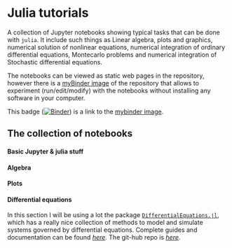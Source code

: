 # Julia tutorials

A collection of Jupyter notebooks showing typical tasks that can be done with ```julia```. It include such things as Linear algebra, plots and graphics, numerical solution of nonlinear equations, numerical integration of ordinary differential equations, Montecarlo problems and numerical integration of Stochastic differential equations.

The notebooks can be viewed as static web pages in the repository, however there is a [myBinder image](https://mybinder.org/v2/gh/Miguel-ASM/myBinder-Julia-env/master?urlpath=git-pull?repo=https://github.com/Miguel-ASM/Julia-tutorials
) of the repository that allows to experiment (run/edit/modify) with the notebooks without installing any software in your computer.

This badge ([![Binder](https://mybinder.org/badge_logo.svg)](https://mybinder.org/v2/gh/Miguel-ASM/myBinder-Julia-env/master?urlpath=git-pull?repo=https://github.com/Miguel-ASM/Julia-tutorials
)) is a link to the [mybinder image](https://mybinder.org/v2/gh/Miguel-ASM/myBinder-Julia-env/master?urlpath=git-pull?repo=https://github.com/Miguel-ASM/Julia-tutorials
).




## The collection of notebooks

#### Basic Jupyter & julia stuff

#### Algebra

#### Plots

#### Differential equations

In this section I will be using a lot the package [```DifferentialEquations.jl```](https://docs.juliadiffeq.org/latest/index.html), which has a really nice collection of methods to model and simulate systems governed by differential equations. Complete guides and documentation can be found [*here*](https://docs.juliadiffeq.org/latest/index.html). The git-hub repo is [*here*](https://github.com/JuliaDiffEq/DifferentialEquations.jl).
